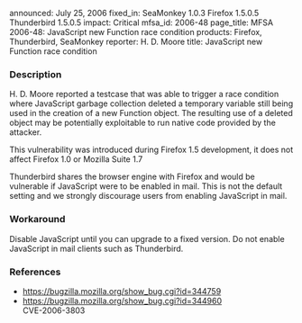 announced: July 25, 2006
fixed_in: SeaMonkey 1.0.3
          Firefox 1.5.0.5
          Thunderbird 1.5.0.5
impact: Critical
mfsa_id: 2006-48
page_title: MFSA 2006-48: JavaScript new Function race condition
products: Firefox, Thunderbird, SeaMonkey
reporter: H. D. Moore
title: JavaScript new Function race condition

<h3>Description</h3>

<p>H. D. Moore reported a testcase that was able to trigger a race
condition where JavaScript garbage collection deleted a temporary
variable still being used in the creation of a new Function object.
The resulting use of a deleted object may be potentially exploitable
to run native code provided by the attacker.</p>

<p>This vulnerability was introduced during Firefox 1.5 development, it does
not affect Firefox 1.0 or Mozilla Suite 1.7</p>

<p class="note">Thunderbird shares the browser engine with Firefox
and would be vulnerable if JavaScript were to be enabled in mail. This is not
the default setting and we strongly discourage users from enabling
JavaScript in mail.</p>

<h3>Workaround</h3>

<p>Disable JavaScript until you can upgrade to a fixed version. Do not enable
JavaScript in mail clients such as Thunderbird.</p>

<h3>References</h3>

<ul>
<li><a href="https://bugzilla.mozilla.org/show_bug.cgi?id=344759">
https://bugzilla.mozilla.org/show_bug.cgi?id=344759</a></li>
<li><a href="https://bugzilla.mozilla.org/show_bug.cgi?id=344960">
https://bugzilla.mozilla.org/show_bug.cgi?id=344960</a><br/>
CVE-2006-3803</li>
</ul>



